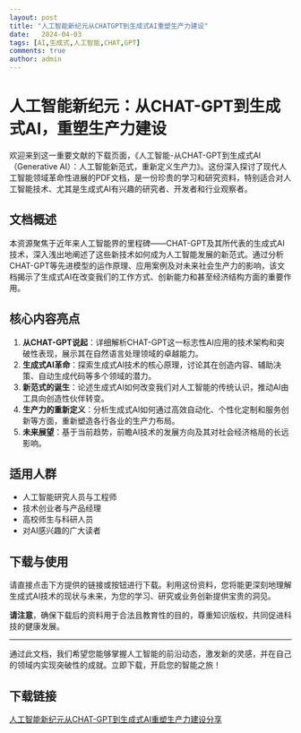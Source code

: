 ```yaml
---
layout: post
title: "人工智能新纪元从CHATGPT到生成式AI重塑生产力建设"
date:   2024-04-03
tags: [AI,生成式,人工智能,CHAT,GPT]
comments: true
author: admin
---
```

# 人工智能新纪元：从CHAT-GPT到生成式AI，重塑生产力建设

欢迎来到这一重要文献的下载页面，《人工智能-从CHAT-GPT到生成式AI（Generative AI）：人工智能新范式，重新定义生产力》。这份深入探讨了现代人工智能领域革命性进展的PDF文档，是一份珍贵的学习和研究资料，特别适合对人工智能技术、尤其是生成式AI有兴趣的研究者、开发者和行业观察者。

## 文档概述

本资源聚焦于近年来人工智能界的里程碑——CHAT-GPT及其所代表的生成式AI技术，深入浅出地阐述了这些新技术如何成为人工智能发展的新范式。通过分析CHAT-GPT等先进模型的运作原理、应用案例及对未来社会生产力的影响，该文档揭示了生成式AI在改变我们的工作方式、创新能力和甚至经济结构方面的重要作用。

## 核心内容亮点

1. **从CHAT-GPT说起**：详细解析CHAT-GPT这一标志性AI应用的技术架构和突破性表现，展示其在自然语言处理领域的卓越能力。
2. **生成式AI革命**：探索生成式AI技术的核心原理，讨论其在创造内容、辅助决策、自动生成代码等多个领域的潜力。
3. **新范式的诞生**：论述生成式AI如何改变我们对人工智能的传统认识，推动AI由工具向创造性伙伴转变。
4. **生产力的重新定义**：分析生成式AI如何通过高效自动化、个性化定制和服务创新等方面，重新塑造各行各业的生产力布局。
5. **未来展望**：基于当前趋势，前瞻AI技术的发展方向及其对社会经济格局的长远影响。

## 适用人群

- 人工智能研究人员与工程师
- 技术创业者与产品经理
- 高校师生与科研人员
- 对AI感兴趣的广大读者

## 下载与使用

请直接点击下方提供的链接或按钮进行下载。利用这份资料，您将能更深刻地理解生成式AI技术的现状与未来，为您的学习、研究或业务创新提供宝贵的洞见。

**请注意**，确保下载后的资料用于合法且教育性的目的，尊重知识版权，共同促进科技的健康发展。

---

通过此文档，我们希望您能够掌握人工智能的前沿动态，激发新的灵感，并在自己的领域内实现突破性的成就。立即下载，开启您的智能之旅！

## 下载链接

[人工智能新纪元从CHAT-GPT到生成式AI重塑生产力建设分享](https://pan.quark.cn/s/b05d1e7020ab)